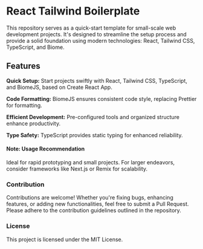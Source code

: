 # React Tailwind Boilerplate

This repository serves as a quick-start template for small-scale web development projects. It's designed to streamline the setup process and provide a solid foundation using modern technologies: React, Tailwind CSS, TypeScript, and Biome.

##  Features

**Quick Setup:** Start projects swiftly with React, Tailwind CSS, TypeScript, and BiomeJS, based on Create React App.

**Code Formatting:** BiomeJS ensures consistent code style, replacing Prettier for formatting.

**Efficient Development:** Pre-configured tools and organized structure enhance productivity.

**Type Safety:** TypeScript provides static typing for enhanced reliability.

  

####  Note: Usage Recommendation

Ideal for rapid prototyping and small projects. For larger endeavors, consider frameworks like Next.js or Remix for scalability.


### Contribution

Contributions are welcome! Whether you're fixing bugs, enhancing features, or adding new functionalities, feel free to submit a Pull Request. Please adhere to the contribution guidelines outlined in the repository.

### License

This project is licensed under the MIT License.

